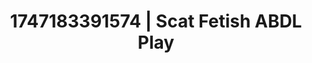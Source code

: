 ---
categories:
- Fantasy lover
- Dark fantasy erotica
- Office affair
- Shadow kink
- CPR fetish
image: /assets/images/1747183391574.jpg
layout: post
seo:
  description: Featured content with artistic ABDL Play, Scat Fetish. HD images available.
  keywords: ABDL Play, Scat Fetish
  og_image: /assets/images/1747183391574.jpg
  schema_type: VisualArtwork
tags:
- ABDL Play
- '#1747183391574'
- Scat Fetish
title: 1747183391574 | Scat Fetish ABDL Play
---